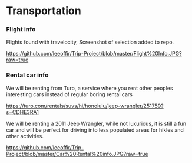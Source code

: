 # Transportation

### Flight info

Flights found with travelocity,
Screenshot of selection added to repo.

https://github.com/leeoffir/Trip-Project/blob/master/Flight%20Info.JPG?raw=true

### Rental car info

We will be renting from Turo, a service where you rent other peoples interesting cars instead of regular boring rental cars

https://turo.com/rentals/suvs/hi/honolulu/jeep-wrangler/251759?s=CDHE3RA1

We will be renting a 2011 Jeep Wrangler, while not luxurious, it is still a fun car and will be perfect for driving into less populated areas for hikles and other activities.

https://github.com/leeoffir/Trip-Project/blob/master/Car%20Rental%20info.JPG?raw=true

